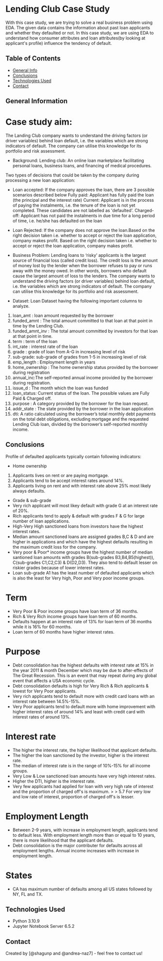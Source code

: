 # Lending Club Case Study
With this case study, we are trying to solve a real business problem using EDA. 
The given data contains the information about past loan applicants and whether they defaulted or not. 
In this case study, we are using EDA to understand how consumer attributes and loan attributes(by looking at applicant's profile) influence the tendency of default.


## Table of Contents
* [General Info](#general-information)
* [Conclusions](#conclusions)
* [Technologies Used](#technologies-used)
* [Contact](#contact)


## General Information
# Case study aim: 
The Landing Club company wants to understand the driving factors (or driver variables) behind loan default, i.e. the variables which are strong indicators of default.  The company can utilise this knowledge for its portfolio and risk assessment.
 
- Background: 
Lending club: An online loan marketplace facilitating personal loans, business loans, and financing of medical procedures. 

Two types of decisions that could be taken by the company during processing a new loan application:

- Loan accepted: If the company approves the loan, there are 3 possible scenarios described below 
Fully paid: Applicant has fully paid the loan (the principal and the interest rate)
Current: Applicant is in the process of paying the instalments, i.e. the tenure of the loan is not yet completed. These candidates are not labelled as 'defaulted'.
Charged-off: Applicant has not paid the instalments in due time for a long period of time, i.e. he/she has defaulted on the loan

- Loan Rejected: If the company does not approve the loan.Based on the right decision taken i.e. whether to accept or reject the loan application, company makes profit.
   Based on the right decision taken i.e. whether to accept or reject the loan application, company makes profit.

- Business Problem:
Lending loans to ‘risky’ applicants is the largest source of financial loss (called credit loss). The credit loss is the amount of money lost by the lender when the borrower refuses to pay or runs away with the money owed. In other words, borrowers who default cause the largest amount of loss to the lenders. The company wants to understand the driving factors (or driver variables) behind loan default, i.e. the variables which are strong indicators of default.  The company can utilise this knowledge for its portfolio and risk assessment.

- Dataset: 
Loan Dataset having the following important columns to analyze.

1. loan_amt : loan amount requested by the borrower
2. funded_amnt : The total amount committed to that loan at that point in time by the Lending Club.
3. funded_amnt_inv : The total amount committed by investors for that loan at that point in time.
4. term : term of the loan
5. int_rate : interest rate of the loan
6. grade : grade of loan from A-G in increasing level of risk
7. sub-grade: sub-grade of grades from 1-5 in increasing level of risk
8. emp_length : Employment length in years
9. home_ownership : The home ownership status provided by the borrower during registration
10. annual_inc:The self-reported annual income provided by the borrower during registration.
11. issue_d : The month which the loan was funded
12. loan_status: Current status of the loan. The possible values are Fully Paid & Charged off.
13. purpose : A category provided by the borrower for the loan request.
14. addr_state : The state provided by the borrower in the loan application
15. dti: A ratio calculated using the borrower’s total monthly debt payments on the total debt obligations, excluding mortgage and the requested Lending Club loan, divided by the borrower’s self-reported monthly income.


## Conclusions
Profile of defaulted applicants typically contain following indicators:

- Home ownership
1. Applicants lives on rent or are paying mortgage.
2. Applicants tend to be accept interest rates around 14%.
3. Applicants living on rent and with interest rate above 25% most likely always defaults.

- Grade & sub-grade
- Very rich applicant will most likey default with grade G at an interest rate of 20%.
- Rich applicants tend to apply & default with grades F & G for large number of loan applications.
- High-Very High sanctioned loans from investors have the highest interest rates.
- Median amount sanctioned loans are assigned grades B,C & D and are higher in applications and which have the highest defaults resulting in the maximum credit loss for the company.
- Very poor & Poor* income groups have the highest number of median santioned loan amounts with grades B(sub-grades B3,B4,B5(highest)), C(sub-grades C1,C2,C3) & D(D2,D3). They also tend to default lesser on riskier grades because of lower interest rates.
- Loan sub-grade A1 has the least number of defaulted applicants which is also the least for Very high, Poor and Very poor income groups.

# Term
- Very Poor & Poor income groups have loan term of 36 months.
- Rich & Very Rich income groups have loan term of 60 months.
- Defaults happen at an interest rate of 13% for loan term of 36 months while it is 16% for 60 months.
- Loan term of 60 months have higher interest rates.

# Purpose
- Debt consolidation has the highest defaults with interest rate at 15% in the year 2011 & month December which may be due to after-effects of The Great Recession. This is an event that may repeat during any global event that affects a USA economic cycle.
- Debt consolidation defaults is high for Very Rich & Rich applicants & lowest for Very Poor applicants.
- Very rich applicants tend to default more with credit card loans with an interest rate between 14.5%-15%.
- Very Poor applicants tend to default more with home improvement with higher interest rates of around 14% and least with credit card with interest rates of around 13%.

# Interest rate
- The higher the interest rate, the higher likelihood that applicant defaults.
- The higher the loan sanctioned by the investor, higher is the interest rate.
- The median of interest rate is in the range of 10%-15% for all income groups.
- Very Low & Low sanctioned loan amounts have very high interest rates.
- Higher the DTI, higher is the interest rate.
- Very few applicants had applied for loan with very high rate of interest and the proportion of charged off's is maximum. > > 5.7 For very low and low rate of interest, proportion of charged off's is lesser.

# Employment Length
- Between 2-9 years, with increase in employment length, applicants tend to default less.
With employment length more than or equal to 10 years, there is more likelihood that the applicant defaults.
- Debt consolidation is the major contributer for defaults across all employment lengths.
Annual income increases with increase in employment length.

# States
- CA has maximum number of defaults among all US states followed by NY, FL and TX.


## Technologies Used
- Python 3.10.9
- Jupyter Notebook Server 6.5.2

## Contact
Created by [@shagunp and @andrea-naz7] - feel free to contact us!
